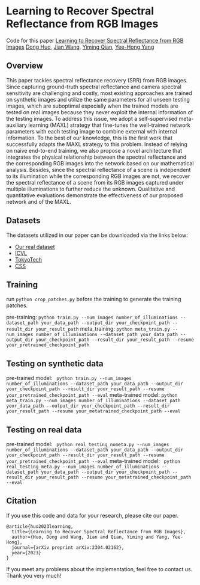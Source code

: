 # Learning to Recover Spectral Reflectance from RGB Images

Code for this paper [Learning to Recover Spectral Reflectance from RGB Images](https://arxiv.org/abs/2304.02162)
[Dong Huo](https://dong-huo.github.io/), [Jian Wang](https://jianwang-cmu.github.io/), [Yiming Qian](https://yi-ming-qian.github.io/), [Yee-Hong Yang](http://webdocs.cs.ualberta.ca/~yang/)

## Overview

This paper tackles spectral reflectance recovery (SRR) from RGB images. Since capturing ground-truth spectral reflectance and camera spectral sensitivity are challenging and costly, most existing approaches are trained on synthetic images and utilize the same parameters for all unseen testing images, which are suboptimal especially when the trained models are tested on real images because they never exploit the internal information of the testing images. To address this issue, we adopt a self-supervised meta-auxiliary learning (MAXL) strategy that fine-tunes the well-trained network parameters with each testing image to combine external with internal information. To the best of our knowledge, this is the first work that successfully adapts the MAXL strategy to this problem. Instead of relying on naive end-to-end training, we also propose a novel architecture that integrates the physical relationship between the spectral reflectance and the corresponding RGB images into the network based on our mathematical analysis. Besides, since the spectral reflectance of a scene is independent to its illumination while the corresponding RGB images are not, we recover the spectral reflectance of a scene from its RGB images captured under multiple illuminations to further reduce the unknown. Qualitative and quantitative evaluations demonstrate the effectiveness of our proposed network and of the MAXL.

## Datasets

The datasets utilized in our paper can be downloaded via the links below:
- [Our real dataset](https://dong-huo.github.io/)
- [ICVL](https://icvl.cs.bgu.ac.il/hyperspectral/)
- [TokyoTech](http://www.ok.sc.e.titech.ac.jp/res/MSI/MSIdata59.html)
- [CSS](https://www.gujinwei.org/research/camspec/db.html)

## Training

run ```python crop_patches.py``` before the training to generate the training patches.

pre-training: ```python train.py --num_images number_of_illuminations --dataset_path your_data_path --output_dir your_checkpoint_path --result_dir your_result_path```
meta_training: ```python meta_train.py --num_images number_of_illuminations --dataset_path your_data_path --output_dir your_checkpoint_path --result_dir your_result_path --resume your_pretrained_checkpoint_path```


## Testing on synthetic data

pre-trained model: ``` python train.py --num_images number_of_illuminations --dataset_path your_data_path --output_dir your_checkpoint_path --result_dir your_result_path --resume your_pretrained_checkpoint_path --eval```
meta-trained model: ```python meta_train.py --num_images number_of_illuminations --dataset_path your_data_path --output_dir your_checkpoint_path --result_dir your_result_path --resume your_metatrained_checkpoint_path --eval```

## Testing on real data

pre-trained model: ``` python real_testing_nometa.py --num_images number_of_illuminations --dataset_path your_data_path --output_dir your_checkpoint_path --result_dir your_result_path --resume your_pretrained_checkpoint_path --eval```
meta-trained model: ``` python real_testing_meta.py --num_images number_of_illuminations --dataset_path your_data_path --output_dir your_checkpoint_path --result_dir your_result_path --resume your_metatrained_checkpoint_path --eval```

## Citation

If you use this code and data for your research, please cite our paper.

```
@article{huo2023learning,
  title={Learning to Recover Spectral Reflectance from RGB Images},
  author={Huo, Dong and Wang, Jian and Qian, Yiming and Yang, Yee-Hong},
  journal={arXiv preprint arXiv:2304.02162},
  year={2023}
}
```

If you meet any problems about the implementation, feel free to contact us. Thank you very much!

